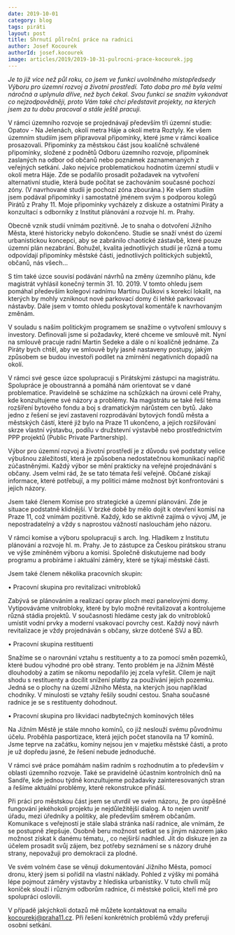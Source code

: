```yaml
---
date: 2019-10-01
category: blog
tags: piráti
layout: post
title: Shrnutí půlroční práce na radnici
author: Josef Kocourek
authorId: josef.kocourek
image: articles/2019/2019-10-31-pulrocni-prace-kocourek.jpg
---
```



*Je to již více než půl roku, co jsem ve funkci uvolněného místopředsedy Výboru pro územní rozvoj a životní prostředí. Tato doba pro mě byla velmi náročná a uplynula dříve, než bych čekal. Svou funkci se snažím vykonávat co nejzodpovědněji, proto Vám také chci představit projekty, na kterých jsem za tu dobu pracoval a stále ještě pracuji.*

V rámci územního rozvoje se projednávají především tři územní studie: Opatov - Na Jelenách, okolí metra Háje a okolí metra Roztyly. Ke všem územním studiím jsem připravoval připomínky, které jsme v rámci koalice prosazovali. Připomínky za městskou část jsou koaličně schválené připomínky, složené z podnětů Odboru územního rozvoje, připomínek zaslaných na odbor od občanů nebo poznámek zaznamenaných z veřejných setkání. Jako nejvíce problematickou hodnotím územní studii v okolí metra Háje. Zde se podařilo prosadit požadavek na vytvoření alternativní studie, která bude počítat se zachováním současné pochozí zóny. (V navrhované studii je pochozí zóna zbourána.) Ke všem studiím jsem podával připomínky i samostatně jménem svým s podporou kolegů Pirátů z Prahy 11. Moje připomínky vycházely z diskuze a ostatními Piráty a konzultací s odborníky z Institut plánování a rozvoje hl. m. Prahy.

Obecně vznik studií vnímám pozitivně. Je to snaha o dotvoření Jižního Města, které historicky nebylo dokončeno. Studie se snaží vnést do území urbanistickou koncepci, aby se zabránilo chaotické zástavbě, které pouze územní plán nezabrání. Bohužel, kvalita jednotlivých studií je různá a tomu odpovídají připomínky městské části, jednotlivých politických subjektů, občanů, nás všech...

S tím také úzce souvisí podávání návrhů na změny územního plánu, kde magistrát vyhlásil konečný termín 31. 10. 2019. V tomto ohledu jsem pomáhal především kolegovi radnímu Martinu Duškovi s korekcí lokalit, na kterých by mohly vzniknout nové parkovací domy či lehké parkovací nástavby. Dále jsem v tomto ohledu poskytoval komentáře k navrhovaným změnám.

V souladu s naším politickým programem se snažíme o vytvoření smlouvy s investory. Definovali jsme si požadavky, které chceme ve smlouvě mít. Nyní na smlouvě pracuje radní Martin Sedeke a dále o ní koaličně jednáme. Za Piráty bych chtěl, aby ve smlouvě byly jasně nastaveny postupy, jakým způsobem se budou investoři podílet na zmírnění negativních dopadů na okolí.

V rámci své gesce úzce spolupracuji s Pirátskými zástupci na magistrátu. Spolupráce je oboustranná a pomáhá nám orientovat se v dané problematice. Pravidelně se scházíme na schůzkách na úrovni celé Prahy, kde konzultujeme své názory a problémy. Na magistrátu se také řeší téma rozšíření bytového fondu a boj s dramatickým nárůstem cen bytů. Jako jedno z řešení se jeví zastavení rozprodávání bytových fondů města a městských částí, které již bylo na Praze 11 ukončeno, a jejich rozšiřování skrze vlastní výstavbu, podílu v družstevní výstavbě nebo prostřednictvím PPP projektů (Public Private Partnership).

Výbor pro územní rozvoj a životní prostředí je z důvodu své podstaty velice výbušnou záležitostí, která je způsobena nedostatečnou komunikací napříč zúčastněnými. Každý výbor se mění prakticky na veřejné projednávání s občany. Jsem velmi rád, že se tato témata řeší veřejně. Občané získají informace, které potřebují, a my politici máme možnost být konfrontováni s jejich názory. 

Jsem také členem Komise pro strategické a územní plánování. Zde je situace podstatně klidnější. V brzké době by mělo dojít k otevření komisí na Praze 11, což vnímám pozitivně. Každý, kdo se aktivně zajímá o vývoj JM, je nepostradatelný a vždy s naprostou vážností naslouchám jeho názoru. 

V rámci komise a výboru spolupracuji s arch. Ing. Hladíkem z Institutu plánování a rozvoje hl. m. Prahy. Je to zástupce za Českou pirátskou stranu ve výše zmíněném výboru a komisi. Společně diskutujeme nad body programu a probíráme i aktuální záměry, které se týkají městské části. 
 


Jsem také členem několika pracovních skupin:
 
• Pracovní skupina pro revitalizaci vnitrobloků

Zabývá se plánováním a realizací oprav ploch mezi panelovými domy. Vytipováváme vnitrobloky, které by bylo možné revitalizovat a kontrolujeme různá stádia projektů. V současnosti hledáme cesty jak do vnitrobloků umístit vodní prvky a moderní vsakovací povrchy cest. Každý nový návrh revitalizace je vždy projednáván s občany, skrze dotčené SVJ a BD.
 
• Pracovní skupina restituenti

Snažíme se o narovnání vztahu s restituenty a to za pomocí směn pozemků, které budou výhodné pro obě strany. Tento problém je na Jižním Městě dlouhodobý a zatím se nikomu nepodařilo jej zcela vyřešit. Cílem je najít shodu s restituenty a docílit snížení platby za používání jejich pozemku. Jedná se o plochy na území Jižního Města, na kterých jsou například chodníky. V minulosti se vztahy řešily soudní cestou. Snaha současné radnice je se s restituenty dohodnout.
 
• Pracovní skupina pro likvidaci nadbytečných komínových těles

Na Jižním Městě je stále mnoho komínů, co již neslouží svému původnímu účelu. Proběhla pasportizace, která jejich počet stanovila na 17 komínů. Jsme teprve na začátku, komíny nejsou jen v majetku městské části, a proto je už dopředu jasné, že řešení nebude jednoduché.



V rámci své práce pomáhám našim radním s rozhodnutím a to především v oblasti územního rozvoje. Také se pravidelně účastním kontrolních dnů na Sandře, kde jednou týdně konzultujeme požadavky zainteresovaných stran a řešíme aktuální problémy, které rekonstrukce přináší. 

Při práci pro městskou část jsem se utvrdil ve svém názoru, že pro úspěšné fungování jekéhokoli projektu je nejdůležitější dialog. A to nejen uvnitř úřadu, mezi úředníky a politiky, ale především směrem občanům. Komunikace s veřejností je stále slabá stránka naší radnice, ale vnímám, že se postupně zlepšuje. Osobně beru možnost setkat se s jiným názorem jako možnost získat k danému tématu, , co nejširší nadhled. Jít do diskuze jen za účelem prosadit svůj zájem, bez potřeby seznámení se s názory druhé strany, nepovažuji pro demokracii za plodné.

Ve svém volném čase se věnuji dokumentování Jižního Města, pomocí dronu, který jsem si pořídil na vlastní náklady. Pohled z výšky mi pomáhá lépe pojmout záměry výstavby z hlediska urbanistiky. V tuto chvíli můj koníček slouží i různým odborům radnice, či městské policii, kteří mě pro spolupráci oslovili.

V případě jakýchkoli dotazů mě můžete kontaktovat na emailu kocourekj@praha11.cz. Při řešení konkrétních problémů vždy preferuji osobní setkání.
